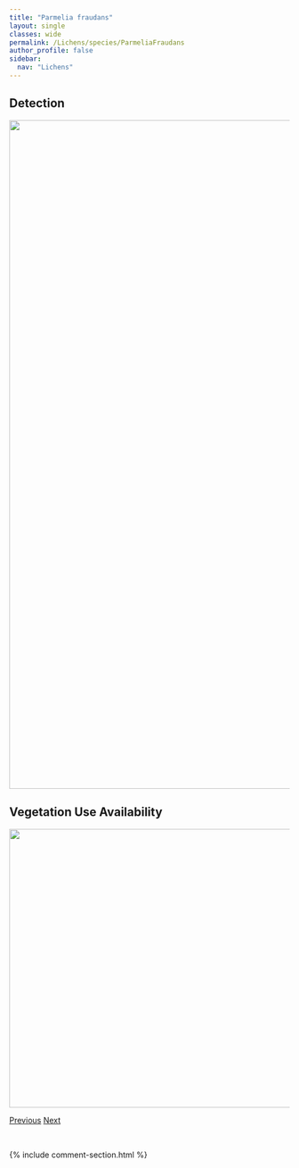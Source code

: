 ```yaml
---
title: "Parmelia fraudans"
layout: single
classes: wide
permalink: /Lichens/species/ParmeliaFraudans
author_profile: false
sidebar:
  nav: "Lichens"
---
```


<h2>Detection</h2>

<a href="https://drive.google.com/uc?export=view&id=1gJrvrTGla-grd_ES2HsafyQ_DJETf1wB">
<img src="https://drive.google.com/uc?export=view&id=1gJrvrTGla-grd_ES2HsafyQ_DJETf1wB" height = "1200" width = "800">
</a>


<h2>Vegetation Use Availability</h2>

<a href="https://drive.google.com/uc?export=view&id=1me0Kg_CVc-b_3Zw6VFLoBPk9v4LHIjRq">
<img src="https://drive.google.com/uc?export=view&id=1me0Kg_CVc-b_3Zw6VFLoBPk9v4LHIjRq" height = "500" width = "1000">
</a>


<a href="/DevelopmentWebsite/Lichens/species/Pannariaceae" class="pagination--pager" title="Pannariaceae">Previous</a> <a href="/DevelopmentWebsite/Lichens/species/ParmeliaHygrophila" class="pagination--pager" title="Parmelia hygrophila">Next</a>

<p>&nbsp;</p>

{% include comment-section.html %}
